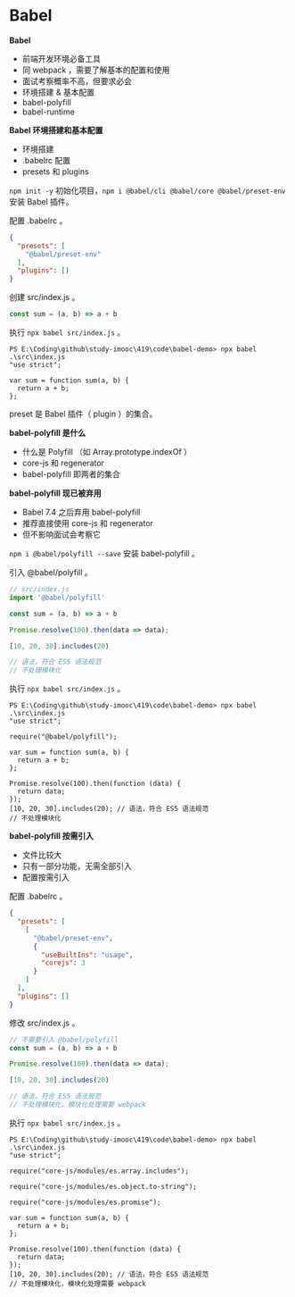 # Babel

**Babel**

- 前端开发环境必备工具
- 同 webpack ，需要了解基本的配置和使用
- 面试考察概率不高，但要求必会
- 环境搭建 & 基本配置
- babel-polyfill
- babel-runtime



**Babel 环境搭建和基本配置**

- 环境搭建
- .babelrc 配置
- presets 和 plugins

`npm init -y` 初始化项目，`npm i @babel/cli @babel/core @babel/preset-env` 安装 Babel 插件。

配置 .babelrc 。

```json
{
  "presets": [
    "@babel/preset-env"
  ],
  "plugins": []
}
```

创建 src/index.js 。

```js
const sum = (a, b) => a + b
```

执行 `npx babel src/index.js` 。

```shell
PS E:\Coding\github\study-imooc\419\code\babel-demo> npx babel .\src\index.js
"use strict";

var sum = function sum(a, b) {
  return a + b;
};
```

preset 是 Babel 插件（ plugin ）的集合。



**babel-polyfill 是什么**

- 什么是 Polyfill （如 Array.prototype.indexOf ）
- core-js 和 regenerator
- babel-polyfill 即两者的集合



**babel-polyfill 现已被弃用**

- Babel 7.4 之后弃用 babel-polyfill
- 推荐直接使用 core-js 和 regenerator
- 但不影响面试会考察它



`npm i @babel/polyfill --save` 安装 babel-polyfill 。

引入 @babel/polyfill 。

```js
// src/index.js
import '@babel/polyfill'

const sum = (a, b) => a + b

Promise.resolve(100).then(data => data);

[10, 20, 30].includes(20)

// 语法，符合 ES5 语法规范
// 不处理模块化
```

执行 `npx babel src/index.js` 。

```shell
PS E:\Coding\github\study-imooc\419\code\babel-demo> npx babel .\src\index.js
"use strict";

require("@babel/polyfill");

var sum = function sum(a, b) {
  return a + b;
};

Promise.resolve(100).then(function (data) {
  return data;
});
[10, 20, 30].includes(20); // 语法，符合 ES5 语法规范
// 不处理模块化
```



**babel-polyfill 按需引入**

- 文件比较大
- 只有一部分功能，无需全部引入
- 配置按需引入

配置 .babelrc 。

```json
{
  "presets": [
    [
      "@babel/preset-env",
      {
        "useBuiltIns": "usage",
        "corejs": 3
      }
    ]
  ],
  "plugins": []
}
```

修改 src/index.js 。

```js
// 不需要引入 @babel/polyfill
const sum = (a, b) => a + b

Promise.resolve(100).then(data => data);

[10, 20, 30].includes(20)

// 语法，符合 ES5 语法规范
// 不处理模块化，模块化处理需要 webpack
```

执行 `npx babel src/index.js` 。

```shell
PS E:\Coding\github\study-imooc\419\code\babel-demo> npx babel .\src\index.js
"use strict";

require("core-js/modules/es.array.includes");

require("core-js/modules/es.object.to-string");

require("core-js/modules/es.promise");

var sum = function sum(a, b) {
  return a + b;
};

Promise.resolve(100).then(function (data) {
  return data;
});
[10, 20, 30].includes(20); // 语法，符合 ES5 语法规范
// 不处理模块化，模块化处理需要 webpack
```

